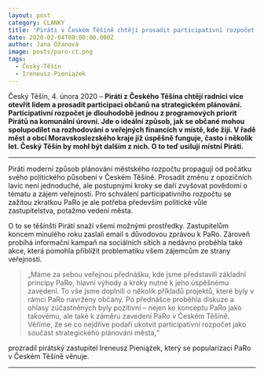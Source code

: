 ```yaml
---
layout: post
category: CLANKY
title: 'Piráti v Českém Těšíně chtějí prosadit participativní rozpočet'
date: 2020-02-04T08:00:00.000Z
author: Jana Ožanová
image: posts/paro-ct.png
tags:
  - Český-Těšín
  - Ireneusz-Pieniążek
---
```


Český Těšín, 4. února 2020 – **Piráti z Českého Těšína chtějí radnici více otevřít lidem a prosadit participaci občanů na strategickém plánování. Participativní rozpočet je dlouhodobě jednou z programových priorit Pirátů na komunální úrovni. Jde o ideální způsob, jak se občané mohou spolupodílet na rozhodování o veřejných financích v místě, kde žijí. V řadě měst a obcí Moravskoslezského kraje již úspěšně funguje, často i několik let. Český Těšín by mohl být dalším z nich. O to teď usilují místní Piráti.**

<hr />

Piráti moderní způsob plánování městského rozpočtu propagují od počátku svého politického působení v Českém Těšíně. Prosadit změnu z opozičních lavic není jednoduché, ale postupnými kroky se daří zvyšovat povědomí o tématu a zájem veřejnosti. Pro schválení participativního rozpočtu se zažitou zkratkou PaRo je ale potřeba především politické vůle zastupitelstva, potažmo vedení města.

O to se těšínští Piráti snaží všemi možnými prostředky. Zastupitelům koncem minulého roku zaslali email s důvodovou zprávou k PaRo. Zároveň probíhá informační kampaň na sociálních sítích a nedávno proběhla také akce, která pomohla přiblížit problematiku všem zájemcům ze strany veřejnosti.

>„Máme za sebou veřejnou přednášku, kde jsme představili základní principy PaRo, hlavní výhody a kroky nutné k jeho úspěšnému zavedení. To vše jsme doplnili o několik příkladů projektů, které byly v rámci PaRo navrženy občany. Po přednášce proběhla diskuze a ohlasy zúčastněných byly pozitivní – nejen ke konceptu PaRo jako takovému, ale také k záměru zavedení PaRo v Českém Těšíně. Věříme, že se co nejdříve podaří ukotvit participativní rozpočet jako součást strategického plánování města,“

prozradil pirátský zastupitel Ireneusz Pieniążek, který se popularizaci PaRo v Českém Těšíně věnuje.

- - -

